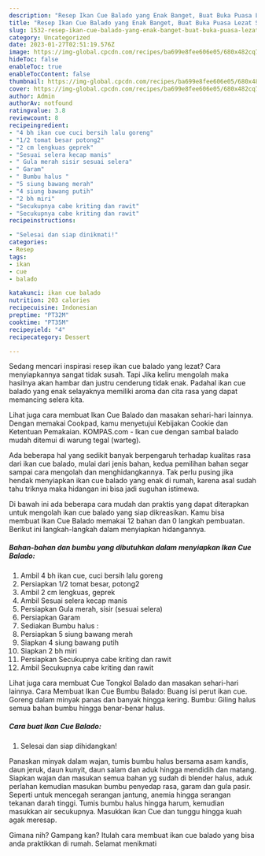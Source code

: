 ```yaml
---
description: "Resep Ikan Cue Balado yang Enak Banget, Buat Buka Puasa Lezat Sekali"
title: "Resep Ikan Cue Balado yang Enak Banget, Buat Buka Puasa Lezat Sekali"
slug: 1532-resep-ikan-cue-balado-yang-enak-banget-buat-buka-puasa-lezat-sekali
category: Uncategorized
date: 2023-01-27T02:51:19.576Z
image: https://img-global.cpcdn.com/recipes/ba699e8fee606e05/680x482cq70/ikan-cue-balado-foto-resep-utama.jpg
hideToc: false
enableToc: true
enableTocContent: false
thumbnail: https://img-global.cpcdn.com/recipes/ba699e8fee606e05/680x482cq70/ikan-cue-balado-foto-resep-utama.jpg
cover: https://img-global.cpcdn.com/recipes/ba699e8fee606e05/680x482cq70/ikan-cue-balado-foto-resep-utama.jpg
author: Admin
authorAv: notfound
ratingvalue: 3.8
reviewcount: 8
recipeingredient:
- "4 bh ikan cue cuci bersih lalu goreng"
- "1/2 tomat besar potong2"
- "2 cm lengkuas geprek"
- "Sesuai selera kecap manis"
- " Gula merah sisir sesuai selera"
- " Garam"
- " Bumbu halus "
- "5 siung bawang merah"
- "4 siung bawang putih"
- "2 bh miri"
- "Secukupnya cabe kriting dan rawit"
- "Secukupnya cabe kriting dan rawit"
recipeinstructions:

- "Selesai dan siap dinikmati!"
categories:
- Resep
tags:
- ikan
- cue
- balado

katakunci: ikan cue balado 
nutrition: 203 calories
recipecuisine: Indonesian
preptime: "PT32M"
cooktime: "PT35M"
recipeyield: "4"
recipecategory: Dessert

---
```



Sedang mencari inspirasi resep ikan cue balado yang lezat? Cara menyiapkannya sangat tidak susah. Tapi Jika keliru mengolah maka hasilnya akan hambar dan justru cenderung tidak enak. Padahal ikan cue balado yang enak selayaknya memiliki aroma dan cita rasa yang dapat memancing selera kita.


Lihat juga cara membuat Ikan Cue Balado dan masakan sehari-hari lainnya. Dengan memakai Cookpad, kamu menyetujui Kebijakan Cookie dan Ketentuan Pemakaian. KOMPAS.com - Ikan cue dengan sambal balado mudah ditemui di warung tegal (warteg).

Ada beberapa hal yang sedikit banyak berpengaruh terhadap kualitas rasa dari ikan cue balado, mulai dari jenis bahan, kedua pemilihan bahan segar sampai cara mengolah dan menghidangkannya. Tak perlu pusing jika hendak menyiapkan ikan cue balado yang enak di rumah, karena asal sudah tahu triknya maka hidangan ini bisa jadi suguhan istimewa.


Di bawah ini ada beberapa cara mudah dan praktis yang dapat diterapkan untuk mengolah ikan cue balado yang siap dikreasikan. Kamu bisa membuat Ikan Cue Balado memakai 12 bahan dan 0 langkah pembuatan. Berikut ini langkah-langkah dalam menyiapkan hidangannya.

<!--inarticleads1-->

##### Bahan-bahan dan bumbu yang dibutuhkan dalam menyiapkan Ikan Cue Balado:

1. Ambil 4 bh ikan cue, cuci bersih lalu goreng
1. Persiapkan 1/2 tomat besar, potong2
1. Ambil 2 cm lengkuas, geprek
1. Ambil Sesuai selera kecap manis
1. Persiapkan  Gula merah, sisir (sesuai selera)
1. Persiapkan  Garam
1. Sediakan  Bumbu halus :
1. Persiapkan 5 siung bawang merah
1. Siapkan 4 siung bawang putih
1. Siapkan 2 bh miri
1. Persiapkan Secukupnya cabe kriting dan rawit
1. Ambil Secukupnya cabe kriting dan rawit


Lihat juga cara membuat Cue Tongkol Balado dan masakan sehari-hari lainnya. Cara Membuat Ikan Cue Bumbu Balado: Buang isi perut ikan cue. Goreng dalam minyak panas dan banyak hingga kering. Bumbu: Giling halus semua bahan bumbu hingga benar-benar halus. 

<!--inarticleads2-->

##### Cara buat Ikan Cue Balado:


1. Selesai dan siap dihidangkan!

Panaskan minyak dalam wajan, tumis bumbu halus bersama asam kandis, daun jeruk, daun kunyit, daun salam dan aduk hingga mendidih dan matang. Siapkan wajan dan masukan semua bahan yg sudah di blender halus, aduk perlahan kemudian masukan bumbu penyedap rasa, garam dan gula pasir. Seperti untuk mencegah serangan jantung, anemia hingga serangan tekanan darah tinggi. Tumis bumbu halus hingga harum, kemudian masukkan air secukupnya. Masukkan ikan Cue dan tunggu hingga kuah agak meresap. 

Gimana nih? Gampang kan? Itulah cara membuat ikan cue balado yang bisa anda praktikkan di rumah. Selamat menikmati
